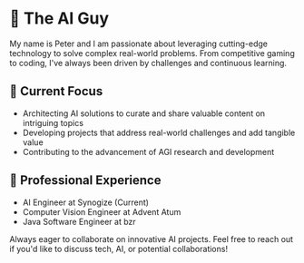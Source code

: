 # 🧙 The AI Guy 

My name is Peter and I am passionate about leveraging cutting-edge technology to solve complex real-world problems. From competitive gaming to coding, I've always been driven by challenges and continuous learning. 

## 🎯 Current Focus
- Architecting AI solutions to curate and share valuable content on intriguing topics
- Developing projects that address real-world challenges and add tangible value
- Contributing to the advancement of AGI research and development 
  
## 💼 Professional Experience
- AI Engineer at Synogize (Current)
- Computer Vision Engineer at Advent Atum
- Java Software Engineer at bzr

Always eager to collaborate on innovative AI projects. Feel free to reach out if you'd like to discuss tech, AI, or potential collaborations!

